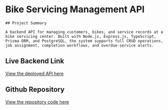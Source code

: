 # Bike Servicing Management API
```
## Project Summary

A backend API for managing customers, bikes, and service records at a bike servicing center. Built with Node.js, Express.js, TypeScript, Prisma ORM, and PostgreSQL, the system supports full CRUD operations, job assignment, completion workflows, and overdue-service alerts.
```
## Live Backend Link

[View the deployed API here](https://assignment-8-bice.vercel.app)

## Github Repository

[View the repository code here](https://github.com/Shaon-Mohammad-L2/Assignment-8)

